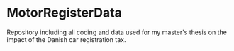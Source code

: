 # MotorRegisterData
Repository including all coding and data used for my master's thesis on the impact of the Danish car registration tax. 
